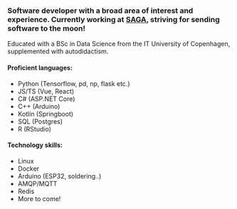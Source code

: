 ### Software developer with a broad area of interest and experience. Currently working at [SAGA](https://asaga.space), striving for sending software to the moon!
Educated with a BSc in Data Science from the IT University of Copenhagen, supplemented with autodidactism.

#### Proficient languages:
* Python (Tensorflow, pd, np, flask etc.)
* JS/TS (Vue, React)
* C# (ASP.NET Core)
* C++ (Arduino)
* Kotlin (Springboot)
* SQL (Postgres)
* R (RStudio)

#### Technology skills:
* Linux
* Docker
* Arduino (ESP32, soldering..)
* AMQP/MQTT
* Redis
* More to come!

<!--
**MariusVB/MariusVB** is a ✨ _special_ ✨ repository because its `README.md` (this file) appears on your GitHub profile.

Here are some ideas to get you started:

- 🔭 I’m currently working on ...
- 🌱 I’m currently learning ...
- 👯 I’m looking to collaborate on ...
- 🤔 I’m looking for help with ...
- 💬 Ask me about ...
- 📫 How to reach me: ...
- 😄 Pronouns: ...
- ⚡ Fun fact: ...
-->
